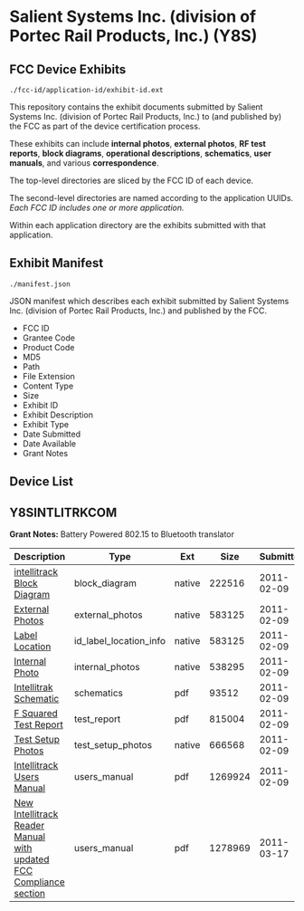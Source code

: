 # Salient Systems Inc. (division of Portec Rail Products, Inc.) (Y8S)
## FCC Device Exhibits

```
./fcc-id/application-id/exhibit-id.ext
```

This repository contains the exhibit documents submitted by Salient Systems Inc. (division of Portec Rail Products, Inc.) to (and published by) the FCC as part of the device certification process.

These exhibits can include **internal photos**, **external photos**, **RF test reports**, **block diagrams**, **operational descriptions**, **schematics**, **user manuals**, and various **correspondence**.

The top-level directories are sliced by the FCC ID of each device.

The second-level directories are named according to the application UUIDs. *Each FCC ID includes one or more application.*

Within each application directory are the exhibits submitted with that application. 

## Exhibit Manifest

```
./manifest.json
```

JSON manifest which describes each exhibit submitted by Salient Systems Inc. (division of Portec Rail Products, Inc.) and published by the FCC.

- FCC ID
- Grantee Code
- Product Code
- MD5
- Path
- File Extension
- Content Type
- Size
- Exhibit ID
- Exhibit Description
- Exhibit Type
- Date Submitted
- Date Available
- Grant Notes

## Device List
## Y8SINTLITRKCOM
**Grant Notes:** Battery Powered 802.15 to Bluetooth translator

| Description | Type | Ext | Size | Submitted | Available |
| ----------- | ---- | --- | ---- | --------- | --------- |
| [intellitrack Block Diagram](Y8SINTLITRKCOM/c003085ce35c2a26711fd372f5b0a463/1414712.native) | block_diagram | native | 222516 | 2011-02-09 | 2011-04-07 |
| [External Photos](Y8SINTLITRKCOM/c003085ce35c2a26711fd372f5b0a463/1414713.native) | external_photos | native | 583125 | 2011-02-09 | 2011-04-07 |
| [Label Location](Y8SINTLITRKCOM/c003085ce35c2a26711fd372f5b0a463/1414713.native) | id_label_location_info | native | 583125 | 2011-02-09 | 2011-04-07 |
| [Internal Photo](Y8SINTLITRKCOM/c003085ce35c2a26711fd372f5b0a463/1414715.native) | internal_photos | native | 538295 | 2011-02-09 | 2011-04-07 |
| [Intellitrak Schematic](Y8SINTLITRKCOM/c003085ce35c2a26711fd372f5b0a463/1414719.pdf) | schematics | pdf | 93512 | 2011-02-09 | 2011-04-07 |
| [F Squared Test Report](Y8SINTLITRKCOM/c003085ce35c2a26711fd372f5b0a463/1414716.pdf) | test_report | pdf | 815004 | 2011-02-09 | 2011-04-07 |
| [Test Setup Photos](Y8SINTLITRKCOM/c003085ce35c2a26711fd372f5b0a463/1414717.native) | test_setup_photos | native | 666568 | 2011-02-09 | 2011-04-07 |
| [Intellitrack Users Manual](Y8SINTLITRKCOM/c003085ce35c2a26711fd372f5b0a463/1414718.pdf) | users_manual | pdf | 1269924 | 2011-02-09 | 2011-04-07 |
| [New Intellitrack Reader Manual with updated FCC Compliance section](Y8SINTLITRKCOM/c003085ce35c2a26711fd372f5b0a463/1432873.pdf) | users_manual | pdf | 1278969 | 2011-03-17 | 2011-04-07 |

